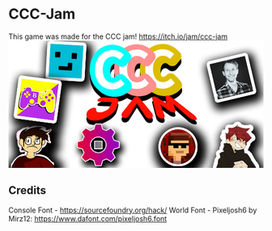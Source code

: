 # CCC-Jam

This game was made for the CCC jam! https://itch.io/jam/ccc-jam ![CCC Jam](CCC%20Jam.png)

## Credits
Console Font - https://sourcefoundry.org/hack/
World Font - Pixeljosh6 by Mirz12: https://www.dafont.com/pixeljosh6.font